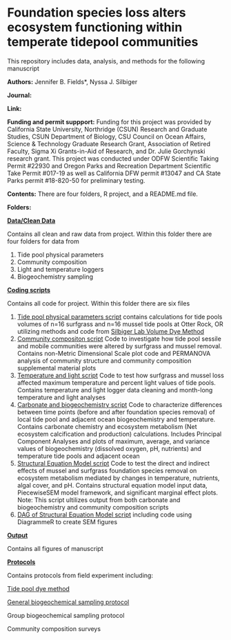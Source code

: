 # Foundation species loss alters ecosystem functioning within temperate tidepool communities 

This repository includes data, analysis, and methods for the following manuscript

**Authors:** Jennifer B. Fields*, Nyssa J. Silbiger

**Journal:**

**Link:**


**Funding and permit suppport:** Funding for this project was provided by California State University, Northridge (CSUN) Research and Graduate Studies, CSUN Department of Biology, CSU Council on Ocean Affairs, Science & Technology Graduate Research Grant, Association of Retired Faculty, Sigma Xi Grants-in-Aid of Research, and Dr. Julie Gorchynski research grant. This project was conducted under ODFW Scientific Taking Permit #22930 and Oregon Parks and Recreation Department Scientific Take Permit #017-19 as well as California DFW permit #13047 and CA State Parks permit #18-820-50 for preliminary testing. 


**Contents:** There are four folders, R project, and a README.md file.

**Folders:**

**[Data/Clean Data](https://github.com/jenniferfields/EcoFunORTidepools/tree/master/Data)**

Contains all clean and raw data from project. Within this folder there are four folders for data from 
1. Tide pool physical parameters
2. Community composition
3. Light and temperature loggers
4. Biogeochemistry sampling

**[Coding scripts](https://github.com/jenniferfields/EcoFunORTidepools/tree/master/Scripts)**

Contains all code for project. Within this folder there are six files
1. [Tide pool physical parameters script](https://github.com/jenniferfields/EcoFunORTidepools/blob/master/Scripts/tidepoolphysicalparameters.R) 
contains calculations for tide pools volumes of n=16 surfgrass and n=16 mussel tide pools at Otter Rock, OR utilizing methods and code from [Silbiger Lab Volume Dye Method](https://github.com/SilbigerLab/Protocols/tree/master/Environmental_Parameter_Protocols/Protocols/Volume_Dye_Method)
2. [Community compositon script](https://github.com/jenniferfields/EcoFunORTidepools/blob/master/Scripts/CommunityComp.R)
Code to investigate how tide pool sessile and mobile communities were altered by surfgrass and mussel removal. Contains non-Metric Dimensional Scale plot code and PERMANOVA analysis of community structure and community composition supplemental material plots
3. [Temperature and light script](https://github.com/jenniferfields/EcoFunORTidepools/blob/master/Scripts/TemperatureandLight.R) 
Code to test how surfgrass and mussel loss affected maximum temperature and percent light values of tide pools. Contains temperature and light logger data cleaning and month-long temperature and light analyses
4. [Carbonate and biogeochemistry script](https://github.com/jenniferfields/EcoFunORTidepools/blob/master/Scripts/CleanCarbChem.R) 
Code to characterize differences between time points (before and after foundation species removal) of local tide pool and adjacent ocean biogeochemistry and temperature. Contains carbonate chemistry and ecosystem metabolism (Net ecosystem calcification and production) calculations. Includes Principal Component Analyses and plots of maximum, average, and variance values of biogeochemistry (dissolved oxygen, pH, nutrients) and temperature tide pools and adjacent ocean
5. [Structural Equation Model script](https://github.com/jenniferfields/EcoFunORTidepools/blob/master/Scripts/SEMScript.R) 
Code to test the direct and indirect effects of mussel and surfgrass foundation species removal on ecosystem metabolism mediated by changes in temperature, nutrients, algal cover, and pH. Contains structural equation model input data, PiecewiseSEM model framework, and significant marginal effect plots. Note: This script ultilizes output from both carbonate and biogeochemistry and community composition scripts
6. [DAG of Structural Equation Model script](https://github.com/jenniferfields/EcoFunORTidepools/blob/master/Scripts/DAGSEMscript.R) 
including code using DiagrammeR to create SEM figures

**[Output](https://github.com/jenniferfields/EcoFunORTidepools/tree/master/Output)**

Contains all figures of manuscript

**[Protocols](https://github.com/jenniferfields/EcoFunORTidepools/tree/master/Protocols)**

Contains protocols from field experiment including:

[Tide pool dye method](https://github.com/jenniferfields/EcoFunORTidepools/blob/master/Protocols/Dye_Method_Protocol)


[General biogeochemical sampling protocol](https://github.com/jenniferfields/EcoFunORTidepools/blob/master/Protocols/TidePoolSampling_SOP.md)

Group biogeochemical sampling protocol

Community composition surveys



